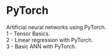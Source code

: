 # PyTorch
Artificial neural networks using PyTorch. <br>
1 - Tensor Basics. <br>
2 - Linear regression with PyTorch. <br>
3 - Basic ANN with PyTorch. <br>
